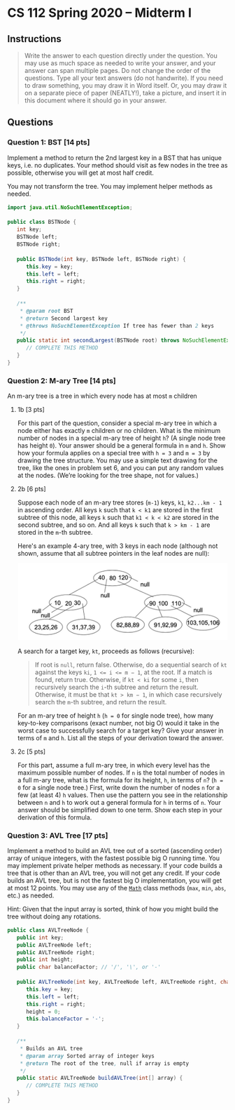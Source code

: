 # CS 112 Spring 2020 – Midterm I

## Instructions

> Write the answer to each question directly under the question. You may use as much space as needed to write your answer, and your answer can span multiple pages. Do not change the order of the questions. Type all your text answers (do not handwrite). If you need to draw something, you may draw it in Word itself. Or, you may draw it on a separate piece of paper (NEATLY!), take a picture, and insert it in this document where it should go in your answer.

## Questions

### Question 1: BST [14 pts]

Implement a method to return the 2nd largest key in a BST that has unique keys, i.e. no duplicates. Your method should visit as few nodes in the tree as possible, otherwise you will get at most half credit.

You may not transform the tree. You may implement helper methods as needed.

```java
import java.util.NoSuchElementException;

public class BSTNode {
   int key;
   BSTNode left;
   BSTNode right;

   public BSTNode(int key, BSTNode left, BSTNode right) {
      this.key = key;
      this.left = left;
      this.right = right;
   }

   /**
    * @param root BST
    * @return Second largest key
    * @throws NoSuchElementException If tree has fewer than 2 keys
    */
   public static int secondLargest(BSTNode root) throws NoSuchElementException {
      // COMPLETE THIS METHOD
   }
}
```


### Question 2: M-ary Tree [14 pts]

An m-ary tree is a tree in which every node has at most `m` children

1. 1b [3 pts]

   For this part of the question, consider a special m-ary tree in which a node either has exactly `m` children or no children. What is the minimum number of nodes in a special m-ary tree of height `h`? (A single node tree has height `0`). Your answer should be a general formula in `m` and `h`. Show how your formula applies on a special tree with `h = 3` and `m = 3` by drawing the tree structure. You may use a simple text drawing for the tree, like the ones in problem set 6, and you can put any random values at the nodes. (We’re looking for the tree shape, not for values.)

2. 2b [6 pts]

   Suppose each node of an m-ary tree stores (`m-1`) keys, `k1`, `k2...km - 1` in ascending order. All keys `k` such that `k < k1` are stored in the first subtree of this node, all keys `k` such that `k1 < k < k2` are stored in the second subtree, and so on. And all keys `k` such that `k > km - 1` are stored in the `m`-th subtree.

   Here's an example 4-ary tree, with 3 keys in each node (although not shown, assume that all subtree pointers in the leaf nodes are null):

   ![2020-Spring-Midterm-I-2b](img/2020-Spring-Midterm-I-2b.jpg)

   A search for a target key, `kt`, proceeds as follows (recursive):

   > If root is `null`, return false. Otherwise, do a sequential search of `kt` against the keys `ki`, `1 <= i <= m − 1`, at the root. If a match is found, return true. Otherwise, if `kt < ki` for some `i`, then recursively search the `i`-th subtree and return the result. Otherwise, it must be that `kt > km − 1`, in which case recursively search the `m`-th subtree, and return the result.

   For an m-ary tree of height `h` (`h = 0` for single node tree), how many key-to-key comparisons (exact number, not big O) would it take in the worst case to successfully search for a target key? Give your answer in terms of `m` and `h`. List all the steps of your derivation toward the answer.

3. 2c [5 pts]

   For this part, assume a full m-ary tree, in which every level has the maximum possible number of nodes. If `n` is the total number of nodes in a full m-ary tree, what is the formula for its height, `h`, in terms of `n`? (`h = 0` for a single node tree.) First, write down the number of nodes `n` for a few (at least 4) `h` values. Then use the pattern you see in the relationship between `n` and `h` to work out a general formula for `h` in terms of `n`. Your answer should be simplified down to one term. Show each step in your derivation of this formula.

### Question 3: AVL Tree [17 pts]

Implement a method to build an AVL tree out of a sorted (ascending order) array of unique integers, with the fastest possible big O running time. You may implement private helper methods as necessary. If your code builds a tree that is other than an AVL tree, you will not get any credit. If your code builds an AVL tree, but is not the fastest big O implementation, you will get at most 12 points. You may use any of the [`Math`](https://docs.oracle.com/en/java/javase/14/docs/api/java.base/java/lang/Math.html) class methods (`max`, `min`, `abs`, etc.) as needed.

Hint: Given that the input array is sorted, think of how you might build the tree without doing any rotations.

```java
public class AVLTreeNode {
   public int key;
   public AVLTreeNode left;
   public AVLTreeNode right;
   public int height;
   public char balanceFactor; // '/', '\', or '-'

   public AVLTreeNode(int key, AVLTreeNode left, AVLTreeNode right, char balanceFactor) {
      this.key = key;
      this.left = left;
      this.right = right;
      height = 0;
      this.balanceFactor = '-';
   }

   /**
    * Builds an AVL tree
    * @param array Sorted array of integer keys
    * @return The root of the tree, null if array is empty
    */
   public static AVLTreeNode buildAVLTree(int[] array) {
      // COMPLETE THIS METHOD
   }
}
```